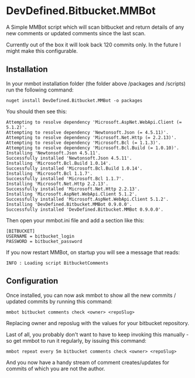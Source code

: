 DevDefined.Bitbucket.MMBot
==========================

A Simple MMBot script which will scan bitbucket and return details of any new comments or updated comments since the last scan.

Currently out of the box it will look back 120 commits only.  In the future I might make this configurable.

Installation
------------

In your mmbot installation folder (the folder above /packages and /scripts) run the following command:

    nuget install DevDefined.Bitbucket.MMBot -o packages

You should then see this:

	Attempting to resolve dependency 'Microsoft.AspNet.WebApi.Client (= 5.1.2)'.
	Attempting to resolve dependency 'Newtonsoft.Json (= 4.5.11)'.
	Attempting to resolve dependency 'Microsoft.Net.Http (= 2.2.13)'.
	Attempting to resolve dependency 'Microsoft.Bcl (= 1.1.3)'.
	Attempting to resolve dependency 'Microsoft.Bcl.Build (= 1.0.10)'.
	Installing 'Newtonsoft.Json 4.5.11'.
	Successfully installed 'Newtonsoft.Json 4.5.11'.
	Installing 'Microsoft.Bcl.Build 1.0.14'.
	Successfully installed 'Microsoft.Bcl.Build 1.0.14'.
	Installing 'Microsoft.Bcl 1.1.7'.
	Successfully installed 'Microsoft.Bcl 1.1.7'.
	Installing 'Microsoft.Net.Http 2.2.13'.
	Successfully installed 'Microsoft.Net.Http 2.2.13'.
	Installing 'Microsoft.AspNet.WebApi.Client 5.1.2'.
	Successfully installed 'Microsoft.AspNet.WebApi.Client 5.1.2'.
	Installing 'DevDefined.Bitbucket.MMBot 0.9.0.0'.
	Successfully installed 'DevDefined.Bitbucket.MMBot 0.9.0.0'.

Then open your mmbot.ini file and add a section like this:

	[BITBUCKET]
	USERNAME = bitbucket_login
	PASSWORD = bitbucket_password

If you now restart MMBot, on startup you will see a message that reads:

    INFO : Loading script BitbucketComments

Configuration
-------------

Once installed, you can now ask mmbot to show all the new commits / updated commits by running this command:

	mmbot bitbucket comments check <owner> <repoSlug>

Replacing owner and reposlug with the values for your bitbucket repository.

Last of all, you probably don't want to have to keep invoking this manually - so get mmbot to run it regularly, by issuing this command:

    mmbot repeat every 5m bitbucket comments check <owner> <repoSlug>

And you now have a handy stream of comment creates/updates for commits of which you are not the author.